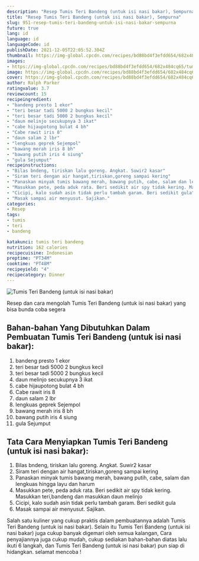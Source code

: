 ```yaml
---
description: "Resep Tumis Teri Bandeng (untuk isi nasi bakar), Sempurna"
title: "Resep Tumis Teri Bandeng (untuk isi nasi bakar), Sempurna"
slug: 951-resep-tumis-teri-bandeng-untuk-isi-nasi-bakar-sempurna
future: true
lang: id
language: id
languageCode: id
publishDate: 2021-12-05T22:05:52.304Z 
thumbnail: https://img-global.cpcdn.com/recipes/bd88bd4f3efdd654/682x484cq65/tumis-teri-bandeng-untuk-isi-nasi-bakar-foto-resep-utama.png
images:
- https://img-global.cpcdn.com/recipes/bd88bd4f3efdd654/682x484cq65/tumis-teri-bandeng-untuk-isi-nasi-bakar-foto-resep-utama.png
image: https://img-global.cpcdn.com/recipes/bd88bd4f3efdd654/682x484cq65/tumis-teri-bandeng-untuk-isi-nasi-bakar-foto-resep-utama.png
cover: https://img-global.cpcdn.com/recipes/bd88bd4f3efdd654/682x484cq65/tumis-teri-bandeng-untuk-isi-nasi-bakar-foto-resep-utama.png
author: Ralph Parker
ratingvalue: 3.7
reviewcount: 15
recipeingredient:
- "bandeng presto 1 ekor"
- "teri besar tadi 5000 2 bungkus kecil"
- "teri besar tadi 5000 2 bungkus kecil"
- "daun melinjo secukupnya 3 ikat"
- "cabe hijaupotong bulat 4 bh"
- "Cabe rawit iris 8"
- "daun salam 2 lbr"
- "lengkuas geprek Sejempol"
- "bawang merah iris 8 bh"
- "bawang putih iris 4 siung"
- "gula Sejumput"
recipeinstructions:
- "Bilas bndeng, tiriskan lalu goreng. Angkat. Suwir2 kasar"
- "Siram teri dengan air hangat,tiriskan,goreng sampai kering"
- "Panaskan minyak tumis bawang merah, bawang putih, cabe, salam dan lengkuas hingga layu dan harum"
- "Masukkan pete, peda aduk rata. Beri sedikit air spy tidak kering. Masukkan teri,bandeng dan masukkan daun melinjo"
- "Cicipi, kalo sudah asin tidak perlu tambah garam. Beri sedikit gula"
- "Masak sampai air menyusut. Sajikan."
categories:
- Resep
tags:
- tumis
- teri
- bandeng

katakunci: tumis teri bandeng 
nutrition: 162 calories
recipecuisine: Indonesian
preptime: "PT34M"
cooktime: "PT48M"
recipeyield: "4"
recipecategory: Dinner
---
```



![Tumis Teri Bandeng (untuk isi nasi bakar)](https://img-global.cpcdn.com/recipes/bd88bd4f3efdd654/682x484cq65/tumis-teri-bandeng-untuk-isi-nasi-bakar-foto-resep-utama.png)

Resep dan cara mengolah  Tumis Teri Bandeng (untuk isi nasi bakar) yang bisa bunda coba segera

<!--inarticleads1-->

## Bahan-bahan Yang Dibutuhkan Dalam Pembuatan Tumis Teri Bandeng (untuk isi nasi bakar):

1. bandeng presto 1 ekor
1. teri besar tadi 5000 2 bungkus kecil
1. teri besar tadi 5000 2 bungkus kecil
1. daun melinjo secukupnya 3 ikat
1. cabe hijaupotong bulat 4 bh
1. Cabe rawit iris 8
1. daun salam 2 lbr
1. lengkuas geprek Sejempol
1. bawang merah iris 8 bh
1. bawang putih iris 4 siung
1. gula Sejumput



<!--inarticleads2-->

## Tata Cara Menyiapkan Tumis Teri Bandeng (untuk isi nasi bakar):

1. Bilas bndeng, tiriskan lalu goreng. Angkat. Suwir2 kasar
1. Siram teri dengan air hangat,tiriskan,goreng sampai kering
1. Panaskan minyak tumis bawang merah, bawang putih, cabe, salam dan lengkuas hingga layu dan harum
1. Masukkan pete, peda aduk rata. Beri sedikit air spy tidak kering. Masukkan teri,bandeng dan masukkan daun melinjo
1. Cicipi, kalo sudah asin tidak perlu tambah garam. Beri sedikit gula
1. Masak sampai air menyusut. Sajikan.




Salah satu kuliner yang cukup praktis dalam pembuatannya adalah  Tumis Teri Bandeng (untuk isi nasi bakar). Selain itu  Tumis Teri Bandeng (untuk isi nasi bakar)  juga cukup banyak digemari oleh semua kalangan, Cara penyajiannya juga cukup mudah, cukup sediakan bahan-bahan diatas lalu ikuti 6 langkah, dan  Tumis Teri Bandeng (untuk isi nasi bakar)  pun siap di hidangkan. selamat mencoba !
